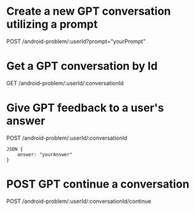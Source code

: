 # Create a new GPT conversation utilizing a prompt
POST /android-problem/:userId?prompt="yourPrompt"

# Get a GPT conversation by Id
GET /android-problem/:userId/:conversationId

# Give GPT feedback to a user's answer
POST /android-problem/:userId/:conversationId

    JSON {
        answer: "yourAnswer"
    }

# POST GPT continue a conversation
POST /android-problem/:userId/:conversationId/continue
